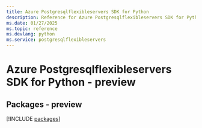 ```yaml
---
title: Azure Postgresqlflexibleservers SDK for Python
description: Reference for Azure Postgresqlflexibleservers SDK for Python
ms.date: 01/27/2025
ms.topic: reference
ms.devlang: python
ms.service: postgresqlflexibleservers
---
```

# Azure Postgresqlflexibleservers SDK for Python - preview
## Packages - preview
[!INCLUDE [packages](postgresqlflexibleservers-index.md)]